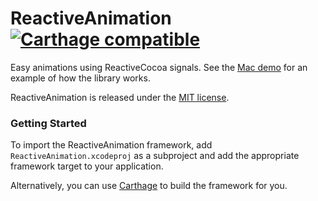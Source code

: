 # ReactiveAnimation [![Carthage compatible](https://img.shields.io/badge/Carthage-compatible-4BC51D.svg?style=flat)](https://github.com/Carthage/Carthage)

Easy animations using ReactiveCocoa signals. See the [Mac
demo](https://github.com/ReactiveCocoa/ReactiveAnimation-MacDemo) for an example
of how the library works.

ReactiveAnimation is released under the [MIT license](LICENSE.md).

### Getting Started

To import the ReactiveAnimation framework, add `ReactiveAnimation.xcodeproj` as
a subproject and add the appropriate framework target to your application.

Alternatively, you can use [Carthage](https://github.com/Carthage/Carthage) to
build the framework for you.
